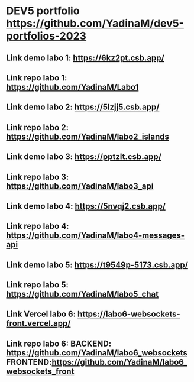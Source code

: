 # DEV5 portfolio https://github.com/YadinaM/dev5-portfolios-2023

## Link demo labo 1: https://6kz2pt.csb.app/
## Link repo labo 1: https://github.com/YadinaM/Labo1

## Link demo labo 2: https://5lzjj5.csb.app/
## Link repo labo 2: https://github.com/YadinaM/labo2_islands

## Link demo labo 3: https://pptzlt.csb.app/
## Link repo labo 3: https://github.com/YadinaM/labo3_api

## Link demo labo 4: https://5nvqj2.csb.app/
## Link repo labo 4: https://github.com/YadinaM/labo4-messages-api

## Link demo labo 5: https://t9549p-5173.csb.app/
## Link repo labo 5: https://github.com/YadinaM/labo5_chat

## Link Vercel labo 6: https://labo6-websockets-front.vercel.app/
## Link repo labo 6: BACKEND: https://github.com/YadinaM/labo6_websockets    FRONTEND:https://github.com/YadinaM/labo6_websockets_front 